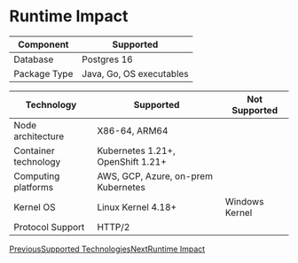 # Runtime Impact

| Component    | Supported                |
| ------------ | ------------------------ |
| Database     | Postgres 16              |
| Package Type | Java, Go, OS executables |

| Technology           | Supported                           | Not Supported  |
| -------------------- | ----------------------------------- | -------------- |
| Node architecture    | X86-64, ARM64                       | ​              |
| Container technology | Kubernetes 1.21+, OpenShift 1.21+   | ​              |
| Computing platforms  | AWS, GCP, Azure, on-prem Kubernetes | ​              |
| Kernel OS            | Linux Kernel 4.18+                  | Windows Kernel |
| ​Protocol Support    | HTTP/2                              | ​              |

&#x20;[PreviousSupported Technologies](https://app.gitbook.com/o/qA7lOLzSLvqlPYMcxj0G/s/gce7YVzT9rwXa135GlZn/~/changes/572/products/runtime/supported-technologies)[NextRuntime Impact](https://app.gitbook.com/o/qA7lOLzSLvqlPYMcxj0G/s/gce7YVzT9rwXa135GlZn/~/changes/572/products/runtime/supported-technologies/runtime-impact)
